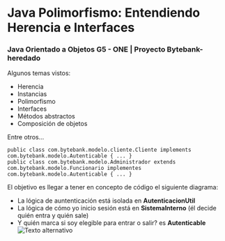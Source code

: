 # Java Polimorfismo: Entendiendo Herencia e Interfaces
### Java Orientado a Objetos G5 - ONE | Proyecto Bytebank-heredado

<p>
Algunos temas vistos:
</p>

- Herencia
- Instancias
- Polimorfismo
- Interfaces
- Métodos abstractos
- Composición de objetos

Entre otros... 

```
public class com.bytebank.modelo.cliente.Cliente implements com.bytebank.modelo.Autenticable { ... }
public class com.bytebank.modelo.Administrador extends com.bytebank.modelo.Funcionario implementes com.bytebank.modelo.Autenticable { ... }
```

El objetivo es llegar a tener en concepto de código el siguiente diagrama:
- La lógica de auntenticación está isolada en __AutenticacionUtil__
- La lógica de cómo yo inicio sesión está en __SistemaInterno__ (él decide quién entra y quién sale)
- Y quién marca si soy elegible para entrar o salir? es __Autenticable__
![Texto alternativo](https://raw.githubusercontent.com/FerNicolas117/Images/main/Diagrama-Bytebanck-heredado.png?token=GHSAT0AAAAAACDE4JR3DXOA35VF3CXBHG6QZFXMFUA)
